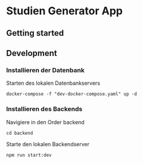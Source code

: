 

# Studien Generator App

## Getting started

## Development

### Installieren der Datenbank

Starten des lokalen Datenbankservers

```console
docker-compose -f "dev-docker-compose.yaml" up -d
```

### Installieren des Backends

Navigiere in den Order backend

```console
cd backend
```

Starte den lokalen Backendserver

```console
npm run start:dev
```
